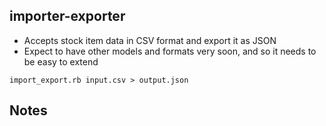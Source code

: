 ## importer-exporter

* Accepts stock item data in CSV format and export it as JSON
* Expect to have other models and formats very soon, and so it needs to be easy to extend

`import_export.rb input.csv > output.json`

## Notes
